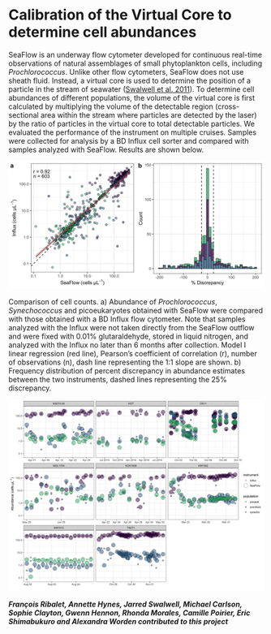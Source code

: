# Calibration of the Virtual Core to determine cell abundances
SeaFlow is an underway flow cytometer developed for continuous real-time observations of natural assemblages of small phytoplankton cells, including <i>Prochlorococcus</i>. Unlike other flow cytometers, SeaFlow does not use sheath fluid. Instead, a virtual core is used to determine the position of a particle in the stream of seawater ([Swalwell et al. 2011](https://doi.org/10.4319/lom.2011.9.466)). To determine cell abundances of different populations, the volume of the virtual core is first calculated by multiplying the volume of the detectable region (cross-sectional area within the stream where particles are detected by the laser) by the ratio of particles in the virtual core to total detectable particles. We evaluated the performance of the instrument on multiple cruises. Samples were collected for analysis by a BD Influx cell sorter and compared with samples analyzed with SeaFlow. Results are shown below.

![alt text](2.cruise_calibration/SeaFlowInflux-correlation-v2.png "Comparison of cell count for Prochlorococcus, Synechococcus and picoeukaryotes obtained by SeaFlow and Influx flow cytometer")

Comparison of cell counts. a) Abundance of <i>Prochlorococcus</i>, <i>Synechococcus</i> and picoeukaryotes obtained with SeaFlow were compared with those obtained with a BD Influx flow cytometer. Note that samples analyzed with the Influx were not taken directly from the SeaFlow outflow and were fixed with 0.01% glutaraldehyde, stored in liquid nitrogen, and analyzed with the Influx no later than 6 months after collection. Model I linear regression (red line), Pearson’s coefficient of correlation (r), number of observations (n), dash line representing the 1:1 slope are shown. b) Frequency distribution of percent discrepancy in abundance estimates between the two instruments, dashed lines representing the 25\% discrepancy.


![alt text](2.cruise_calibration/SeaFlowInflux-CRUISEcomparison.png "Comparison of cell count for Prochlorococcus, Synechococcus and picoeukaryotes for each cruise obtained by SeaFlow and Influx flow cytometer")

***François Ribalet, Annette Hynes, Jarred Swalwell, Michael Carlson, Sophie Clayton, Gwenn Hennon, Rhonda Morales, Camille Poirier, Eric Shimabukuro and Alexandra Worden contributed to this project***
